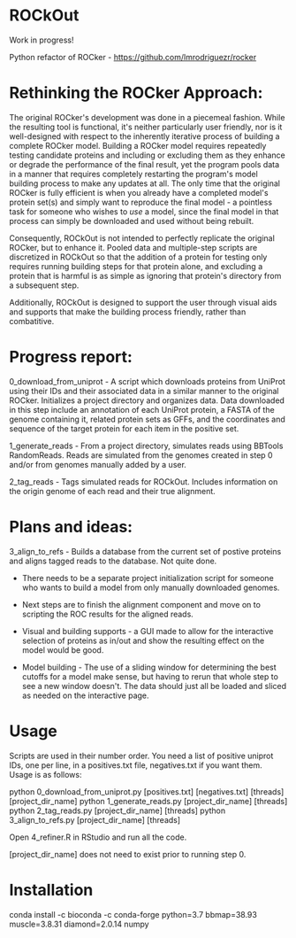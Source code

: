 # ROCkOut

Work in progress!

Python refactor of ROCker - https://github.com/lmrodriguezr/rocker

# Rethinking the ROCker Approach:

The original ROCker's development was done in a piecemeal fashion. While the resulting tool is functional, it's neither particularly user friendly, nor is it well-designed with respect to the inherently iterative process of building a complete ROCker model. Building a ROCker model requires repeatedly testing candidate proteins and including or excluding them as they enhance or degrade the performance of the final result, yet the program pools data in a manner that requires completely restarting the program's model building process to make any updates at all. The only time that the original ROCker is fully efficient is when you already have a completed model's protein set(s) and simply want to reproduce the final model - a pointless task for someone who wishes to *use* a model, since the final model in that process can simply be downloaded and used without being rebuilt.

Consequently, ROCkOut is not intended to perfectly replicate the original ROCker, but to enhance it. Pooled data and multiple-step scripts are discretized in ROCkOut so that the addition of a protein for testing only requires running building steps for that protein alone, and excluding a protein that is harmful is as simple as ignoring that protein's directory from a subsequent step.

Additionally, ROCkOut is designed to support the user through visual aids and supports that make the building process friendly, rather than combatitive.

# Progress report:

0_download_from_uniprot - A script which downloads proteins from UniProt using their IDs and their associated data in a similar manner to the original ROCker. Initializes a project directory and organizes data. Data downloaded in this step include an annotation of each UniProt protein, a FASTA of the genome containing it, related protein sets as GFFs, and the coordinates and sequence of the target protein for each item in the positive set.

1_generate_reads - From a project directory, simulates reads using BBTools RandomReads. Reads are simulated from the genomes created in step 0 and/or from genomes manually added by a user.

2_tag_reads - Tags simulated reads for ROCkOut. Includes information on the origin genome of each read and their true alignment.

# Plans and ideas:

3_align_to_refs - Builds a database from the current set of postive proteins and aligns tagged reads to the database. Not quite done.

* There needs to be a separate project initialization script for someone who wants to build a model from only manually downloaded genomes.

* Next steps are to finish the alignment component and move on to scripting the ROC results for the aligned reads.

* Visual and building supports - a GUI made to allow for the interactive selection of proteins as in/out and show the resulting effect on the model would be good.

* Model building - The use of a sliding window for determining the best cutoffs for a model make sense, but having to rerun that whole step to see a new window doesn't. The data should just all be loaded and sliced as needed on the interactive page.

# Usage

Scripts are used in their number order. You need a list of positive uniprot IDs, one per line, in a positives.txt file, negatives.txt if you want them. Usage is as follows:

python 0_download_from_uniprot.py [positives.txt] [negatives.txt] [threads] [project_dir_name]
python 1_generate_reads.py [project_dir_name] [threads]
python 2_tag_reads.py [project_dir_name] [threads]
python 3_align_to_refs.py [project_dir_name] [threads]

Open 4_refiner.R in RStudio and run all the code.

[project_dir_name] does not need to exist prior to running step 0.


# Installation

conda install -c bioconda -c conda-forge python=3.7 bbmap=38.93 muscle=3.8.31 diamond=2.0.14 numpy

